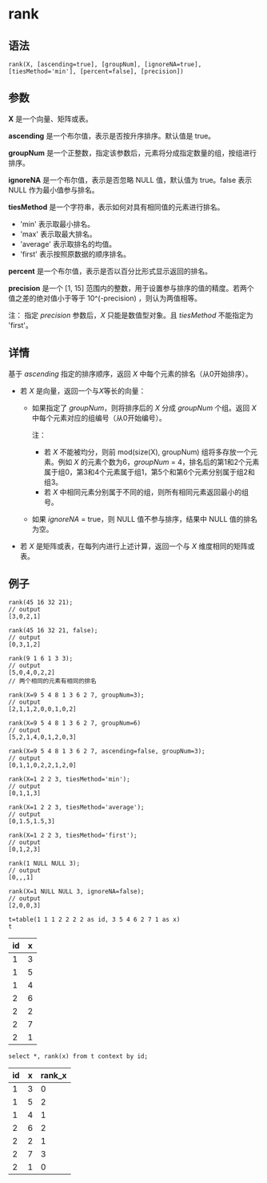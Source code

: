 # rank

## 语法

`rank(X, [ascending=true],
[groupNum], [ignoreNA=true], [tiesMethod='min'], [percent=false],
[precision])`

## 参数

**X** 是一个向量、矩阵或表。

**ascending** 是一个布尔值，表示是否按升序排序。默认值是 true。

**groupNum** 是一个正整数，指定该参数后，元素将分成指定数量的组，按组进行排序。

**ignoreNA** 是一个布尔值，表示是否忽略 NULL 值，默认值为 true。false 表示 NULL 作为最小值参与排名。

**tiesMethod** 是一个字符串，表示如何对具有相同值的元素进行排名。

* 'min' 表示取最小排名。
* 'max' 表示取最大排名。
* 'average' 表示取排名的均值。
* 'first' 表示按照原数据的顺序排名。

**percent** 是一个布尔值，表示是否以百分比形式显示返回的排名。

**precision** 是一个 [1, 15] 范围内的整数，用于设置参与排序的值的精度。若两个值之差的绝对值小于等于 10^(-precision)
，则认为两值相等。

注： 指定 *precision* 参数后，*X* 只能是数值型对象。且
*tiesMethod* 不能指定为 'first'。

## 详情

基于 *ascending* 指定的排序顺序，返回 *X* 中每个元素的排名（从0开始排序）。

* 若 *X* 是向量，返回一个与*X*等长的向量：
  + 如果指定了 *groupNum*，则将排序后的 *X* 分成
    *groupNum* 个组。返回 *X* 中每个元素对应的组编号（从0开始编号）。

    注：
    - 若 *X* 不能被均分，则前 mod(size(X), groupNum) 组将多存放一个元素。例如
      *X* 的元素个数为6，*groupNum* =
      4，排名后的第1和2个元素属于组0，第3和4个元素属于组1，第5个和第6个元素分别属于组2和组3。
    - 若 *X* 中相同元素分别属于不同的组，则所有相同元素返回最小的组号。
  + 如果 *ignoreNA* = true，则 NULL 值不参与排序，结果中 NULL
    值的排名为空。
* 若 *X* 是矩阵或表，在每列内进行上述计算，返回一个与 *X* 维度相同的矩阵或表。

## 例子

```
rank(45 16 32 21);
// output
[3,0,2,1]

rank(45 16 32 21, false);
// output
[0,3,1,2]

rank(9 1 6 1 3 3);
// output
[5,0,4,0,2,2]
// 两个相同的元素有相同的排名

rank(X=9 5 4 8 1 3 6 2 7, groupNum=3);
// output
[2,1,1,2,0,0,1,0,2]

rank(X=9 5 4 8 1 3 6 2 7, groupNum=6)
// output
[5,2,1,4,0,1,2,0,3]

rank(X=9 5 4 8 1 3 6 2 7, ascending=false, groupNum=3);
// output
[0,1,1,0,2,2,1,2,0]

rank(X=1 2 2 3, tiesMethod='min');
// output
[0,1,1,3]

rank(X=1 2 2 3, tiesMethod='average');
// output
[0,1.5,1.5,3]

rank(X=1 2 2 3, tiesMethod='first');
// output
[0,1,2,3]

rank(1 NULL NULL 3);
// output
[0,,,1]

rank(X=1 NULL NULL 3, ignoreNA=false);
// output
[2,0,0,3]

t=table(1 1 1 2 2 2 2 as id, 3 5 4 6 2 7 1 as x)
t
```

| id | x |
| --- | --- |
| 1 | 3 |
| 1 | 5 |
| 1 | 4 |
| 2 | 6 |
| 2 | 2 |
| 2 | 7 |
| 2 | 1 |

```
select *, rank(x) from t context by id;
```

| id | x | rank\_x |
| --- | --- | --- |
| 1 | 3 | 0 |
| 1 | 5 | 2 |
| 1 | 4 | 1 |
| 2 | 6 | 2 |
| 2 | 2 | 1 |
| 2 | 7 | 3 |
| 2 | 1 | 0 |

